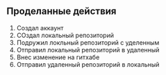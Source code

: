 ## Проделанные действия





1. Создал аккаунт
2. СОздал локальный репозиторий
3. Подружил локльный репозиторий с уделенным
4. Отправил локальный репозиторий в удаленный
5. Внес изменение на гитхабе
6. Отправил удаленный репозиторий в локальный 